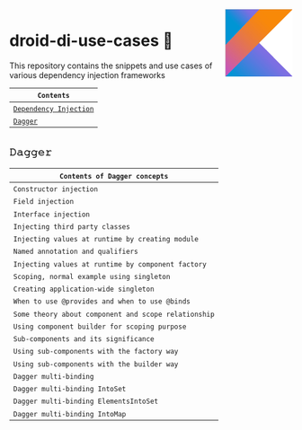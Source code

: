 <img src="https://github.com/devrath/devrath/blob/master/images/kotlin_logo.png" align="right" title="Kotlin Logo" width="120">

# droid-di-use-cases 💉
This repository contains the snippets and use cases of various dependency injection frameworks

<div align="center">
  
| **``Contents``** |
| ------------ |
| [`𝙳𝚎𝚙𝚎𝚗𝚍𝚎𝚗𝚌𝚢 𝙸𝚗𝚓𝚎𝚌𝚝𝚒𝚘𝚗`](https://github.com/devrath/DroidDi/wiki/Dependency-injection) |
| [``𝙳𝚊𝚐𝚐𝚎𝚛``](https://github.com/devrath/DroidDi/tree/main#%F0%9D%99%B3%F0%9D%9A%8A%F0%9D%9A%90%F0%9D%9A%90%F0%9D%9A%8E%F0%9D%9A%9B) |

</div>

## `𝙳𝚊𝚐𝚐𝚎𝚛`

<div align="center">

| **`Contents of Dagger concepts`** | 
| --------------------------------- |
| ``Constructor injection`` |
| ``Field injection`` |
| ``Interface injection`` |
| ``Injecting third party classes`` |
| ``Injecting values at runtime by creating module`` |
| ``Named annotation and qualifiers`` |
| ``Injecting values at runtime by component factory`` |
| ``Scoping, normal example using singleton`` |
| ``Creating application-wide singleton`` |
| ``When to use @provides and when to use @binds`` |
| ``Some theory about component and scope relationship`` |
| ``Using component builder for scoping purpose`` |
| ``Sub-components and its significance`` |
| ``Using sub-components with the factory way`` |
| ``Using sub-components with the builder way`` |
| ``Dagger multi-binding`` |
| ``Dagger multi-binding IntoSet`` |
| ``Dagger multi-binding ElementsIntoSet`` |
| ``Dagger multi-binding IntoMap`` |

</div>

  
